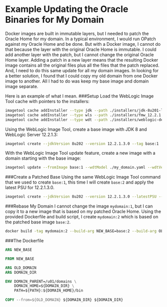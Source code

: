 Example Updating the Oracle Binaries for My Domain 
==================================================
Docker images are built in immutable layers, but I needed to patch the Oracle Home for my domain.
In a typical environment, I would run OPatch against my Oracle Home and be done.  But with a Docker
image, I cannot do that because the layer with the original Oracle Home is immutable.  I could add 
another layer with the patch, but I cannot change the original Oracle Home layer.  Adding a patch in 
a new layer means that the resulting Docker image contains all the original files plus all the files that
the patch replaced.  And, I need to do this same update for all my domain images.  In looking for a
better solution, I found that I could copy my old domain from one Docker image to another.  All I had
to do was keep my base image and domain image separate.

Here is an example of what I mean. 
###Setup
Load the WebLogic Image Tool cache with pointers to the installers:
```bash
imagetool cache addInstaller --type jdk --path ./installers/jdk-8u201-linux-i586.tar.gz --version 8u201
imagetool cache addInstaller --type wls --path ./installers/fmw_12.2.1.3.0_wls_Disk1_1of1/fmw_12.2.1.3.0_wls.jar --version 12.2.1.3.0
imagetool cache addInstaller --type wdt --path ./installers/weblogic-deploy.zip --version 1.1.1
```

Using the WebLogic Image Tool, create a base image with JDK 8 and WebLogic Server 12.2.1.3:
```bash
imagetool create --jdkVersion 8u202 --version 12.2.1.3.0 --tag base:1
```

With the WebLogic Image Tool update feature, create a new image with a domain starting with the base image:
```bash
imagetool update --fromImage base:1 --wdtModel ./my_domain.yaml --wdtVersion 1.1.1 --tag mydomain:1
```

###Create a Patched Base
Using the same WebLogic Image Tool command that we used to create `base:1`, this time I will create `base:2` 
and apply the latest PSU for 12.2.1.3.0.
```bash
imagetool create --jdkVersion 8u202 --version 12.2.1.3.0 --latestPSU --tag base:2 --user {your OTN credential} --passwordENV MY_PASSWORD
```

###Rebase My Domain
I cannot change the image `mydomain:1`, but I can copy it to a new image that is based on my patched Oracle Home.
Using the provided Dockerfile and build script, I create `mydomain:2` which is based on the patched base image `base:2`. 

```bash
docker build -tag mydomain:2 --build-arg NEW_BASE=base:2 --build-arg OLD_DOMAIN=mydomain:1 --build-arg DOMAIN_DIR=/u01/domains/base_domain --force-rm=true --no-cache 
```

###The Dockerfile
```dockerfile
ARG NEW_BASE

FROM NEW_BASE

ARG OLD_DOMAIN
ARG DOMAIN_DIR

ENV DOMAIN_PARENT=/u01/domains \
    DOMAIN_HOME=${DOMAIN_DIR} \
    PATH=${PATH}:${DOMAIN_HOME}/bin
    
COPY --from=${OLD_DOMAIN} ${DOMAIN_DIR} ${DOMAIN_DIR}

```
